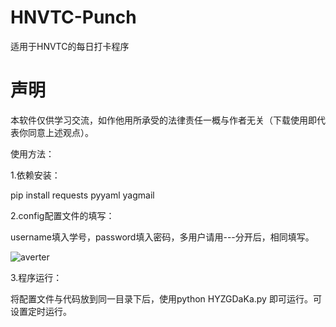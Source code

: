 # HNVTC-Punch
适用于HNVTC的每日打卡程序

# 声明

本软件仅供学习交流，如作他用所承受的法律责任一概与作者无关（下载使用即代表你同意上述观点）。



使用方法：

1.依赖安装：

pip install requests pyyaml yagmail


2.config配置文件的填写：

username填入学号，password填入密码，多用户请用---分开后，相同填写。

![averter](https://img-blog.csdnimg.cn/6326eca3beec4e729d604ebff2a546a8.png)


3.程序运行：

将配置文件与代码放到同一目录下后，使用python HYZGDaKa.py 即可运行。可设置定时运行。
